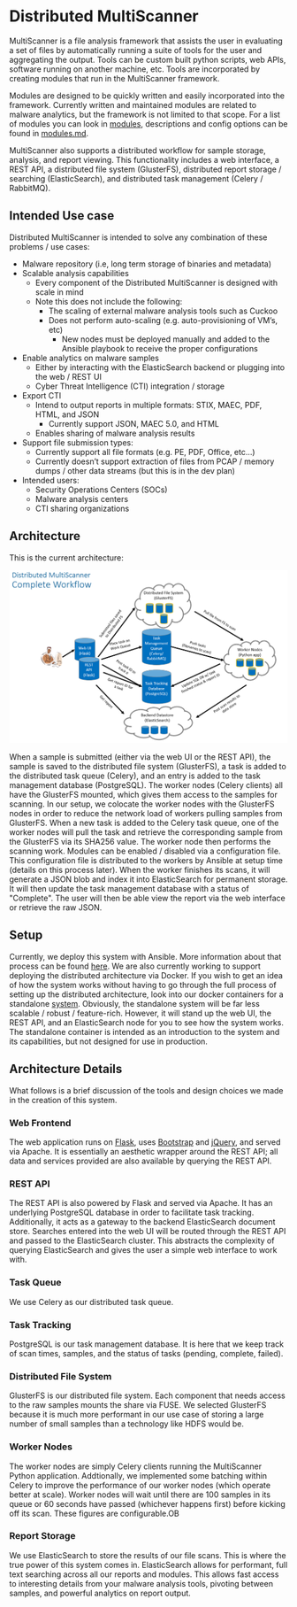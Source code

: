 # Distributed MultiScanner #
MultiScanner is a file analysis framework that assists the user in evaluating a set of files by automatically running a suite of tools for the user and aggregating the output. Tools can be custom built python scripts, web APIs, software running on another machine, etc. Tools are incorporated by creating modules that run in the MultiScanner framework.

Modules are designed to be quickly written and easily incorporated into the framework. Currently written and maintained modules are related to malware analytics, but the framework is not limited to that scope. For a list of modules you can look in [modules](../modules), descriptions and config options can be found in [modules.md](modules.md).

MultiScanner also supports a distributed workflow for sample storage, analysis, and report viewing. This functionality includes a web interface, a REST API, a distributed file system (GlusterFS), distributed report storage / searching (ElasticSearch), and distributed task management (Celery / RabbitMQ).

## Intended Use case ##
Distributed MultiScanner is intended to solve any combination of these problems / use cases:

* Malware repository (i.e, long term storage of binaries and metadata)
* Scalable analysis capabilities
  * Every component of the Distributed MultiScanner is designed with scale in mind
  * Note this does not include the following:
    * The scaling of external malware analysis tools such as Cuckoo
    * Does not perform auto-scaling (e.g. auto-provisioning of VM’s, etc)
      * New nodes must be deployed manually and added to the Ansible playbook to receive the proper configurations
* Enable analytics on malware samples
  * Either by interacting with the ElasticSearch backend or plugging into the web / REST UI
  * Cyber Threat Intelligence (CTI) integration / storage
* Export CTI
  * Intend to output reports in multiple formats: STIX, MAEC, PDF, HTML, and JSON
    * Currently support JSON, MAEC 5.0, and HTML
  * Enables sharing of malware analysis results
* Support file submission types:
  * Currently support all file formats (e.g. PE, PDF, Office, etc…)
  * Currently doesn’t support extraction of files from PCAP / memory dumps / other data streams (but this is in the dev plan)
* Intended users:
  * Security Operations Centers (SOCs)
  * Malware analysis centers
  * CTI sharing organizations

## Architecture ##
This is the current architecture:

![Distributed MultiScanner Architecture](imgs/distributed_ms_diagram.PNG)

When a sample is submitted (either via the web UI or the REST API), the sample is saved to the distributed file system (GlusterFS), a task is added to the distributed task queue (Celery), and an entry is added to the task management database (PostgreSQL). The worker nodes (Celery clients) all have the GlusterFS mounted, which gives them access to the samples for scanning. In our setup, we colocate the worker nodes with the GlusterFS nodes in order to reduce the network load of workers pulling samples from GlusterFS. When a new task is added to the Celery task queue, one of the worker nodes will pull the task and retrieve the corresponding sample from the GlusterFS via its SHA256 value. The worker node then performs the scanning work. Modules can be enabled / disabled via a configuration file. This configuration file is distributed to the workers by Ansible at setup time (details on this process later). When the worker finishes its scans, it will generate a JSON blob and index it into ElasticSearch for permanent storage. It will then update the task management database with a status of "Complete". The user will then be able view the report via the web interface or retrieve the raw JSON.

## Setup ##
Currently, we deploy this system with Ansible. More information about that process can be found [here](https://github.com/mitre/multiscanner-ansible). We are also currently working to support deploying the distributed architecture via Docker. If you wish to get an idea of how the system works without having to go through the full process of setting up the distributed architecture, look into our docker containers for a standalone [system](docker_standalone.md). Obviously, the standalone system will be far less scalable / robust / feature-rich. However, it will stand up the web UI, the REST API, and an ElasticSearch node for you to see how the system works. The standalone container is intended as an introduction to the system and its capabilities, but not designed for use in production.

## Architecture Details ##
What follows is a brief discussion of the tools and design choices we made in the creation of this system.

### Web Frontend ###
The web application runs on [Flask](http://flask.pocoo.org/), uses [Bootstrap](https://getbootstrap.com/) and [jQuery](https://jquery.com/), and served via Apache. It is essentially an aesthetic wrapper around the REST API; all data and services provided are also available by querying the REST API.

### REST API ###
The REST API is also powered by Flask and served via Apache. It has an underlying PostgreSQL database in order to facilitate task tracking. Additionally, it acts as a gateway to the backend ElasticSearch document store. Searches entered into the web UI will be routed through the REST API and passed to the ElasticSearch cluster. This abstracts the complexity of querying ElasticSearch and gives the user a simple web interface to work with.

### Task Queue ###
We use Celery as our distributed task queue.

### Task Tracking ###
PostgreSQL is our task management database. It is here that we keep track of scan times, samples, and the status of tasks (pending, complete, failed).

### Distributed File System ###
GlusterFS is our distributed file system. Each component that needs access to the raw samples mounts the share via FUSE. We selected GlusterFS because it is much more performant in our use case of storing a large number of small samples than a technology like HDFS would be.

### Worker Nodes ###
The worker nodes are simply Celery clients running the MultiScanner Python application. Addtionally, we implemented some batching within Celery to improve the performance of our worker nodes (which operate better at scale). Worker nodes will wait until there are 100 samples in its queue or 60 seconds have passed (whichever happens first) before kicking off its scan. These figures are configurable.OB

### Report Storage ###
We use ElasticSearch to store the results of our file scans. This is where the true power of this system comes in. ElasticSearch allows for performant, full text searching across all our reports and modules. This allows fast access to interesting details from your malware analysis tools, pivoting between samples, and powerful analytics on report output.

